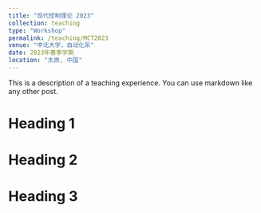 ```yaml
---
title: "现代控制理论 2023"
collection: teaching
type: "Workshop"
permalink: /teaching/MCT2023
venue: "中北大学，自动化系"
date: 2023年春季学期
location: "太原, 中国"
---
```


This is a description of a teaching experience. You can use markdown like any other post.

Heading 1
======

Heading 2
======

Heading 3
======